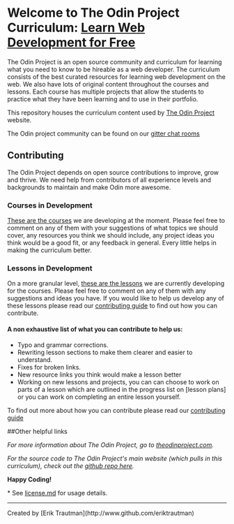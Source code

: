 # Welcome to The Odin Project Curriculum: [Learn Web Development for Free](http://theodinproject.com)

The Odin Project is an open source community and curriculum for learning what you need to know to be hireable as a web developer. The curriculum consists of the best curated resources for learning web development on the web. We also have lots of original content throughout the courses and lessons. Each course has multiple projects that allow the students to practice what they have been learning and to use in their portfolio.

This repository houses the curriculum content used by [The Odin Project](http://theodinproject.com) website.

The Odin project community can be found on our [gitter chat rooms](https://gitter.im/TheOdinProject/theodinproject)

## Contributing
The Odin Project depends on open source contributions to improve, grow and thrive. We need help from contributors of all experience levels and backgrounds to maintain and make Odin more awesome.

### Courses in Development
[These are the courses](https://github.com/TheOdinProject/curriculum/issues?utf8=%E2%9C%93&q=is%3Aissue%20is%3Aopen%20label%3A%22course%20overview%22%20) we are developing at the moment. Please feel free to comment on any of them with your suggestions of what topics we should cover, any resources you think we should include, any project ideas you think would be a good fit, or any feedback in general. Every little helps in making the curriculum better.

### Lessons in Development
On a more granular level, [these are the lessons](https://github.com/TheOdinProject/curriculum/issues?utf8=%E2%9C%93&q=is%3Aissue%20is%3Aopen%20label%3A%22lesson%22%20) we are currently developing for the courses. Please feel free to comment on any of them with any suggestions and ideas you have. If you would like to help us develop any of these lessons please read our [contributing guide](https://github.com/TheOdinProject/curriculum/wiki/Contributing-Guide) to find out how you can contribute.

#### A non exhaustive list of what you can contribute to help us:
* Typo and grammar corrections.
* Rewriting lesson sections to make them clearer and easier to understand.
* Fixes for broken links.
* New resource links you think would make a lesson better
* Working on new lessons and projects, you can can choose to work on parts of a lesson which are outlined in the progress list on [lesson plans] or you can work on completing an entire lesson yourself.

To find out more about how you can contribute please read our [contributing guide](https://github.com/TheOdinProject/curriculum/wiki/Contributing-Guide)

##Other helpful links

*For more information about The Odin Project, go to [theodinproject.com](http://theodinproject.com).*

*For the source code to The Odin Project's main website (which pulls in this curriculum), check out the [github repo here](http://github.com/theodinproject/theodinproject).*

**Happy Coding!**

\* See [license.md](https://github.com/TheOdinProject/curriculum/blob/master/license.md) for usage details.

<hr>
Created by [Erik Trautman](http://www.github.com/eriktrautman)
